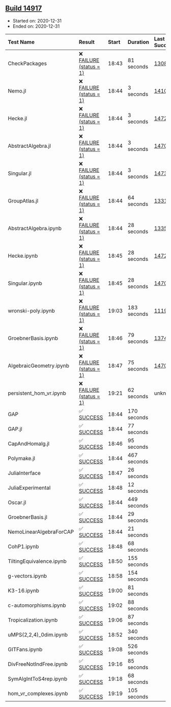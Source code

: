 ## [Build 14917](https://oscarci.mathematik.uni-kl.de/job/oscar/14917/)

* Started on: 2020-12-31
* Ended on: 2020-12-31

| Test Name    | Result | Start | Duration | Last Success | First Failure |
|:-------------|:-------|:------|:---------|:-------------|:--------------|
| CheckPackages | ❌ [FAILURE (status = 1)](https://oscarci.mathematik.uni-kl.de/job/oscar/14917/artifact/logs/build-14917/CheckPackages.log) | 18:43 | 81 seconds | [13085](https://oscarci.mathematik.uni-kl.de/job/oscar/13085/) | [13086](https://oscarci.mathematik.uni-kl.de/job/oscar/13086/) |
| Nemo.jl | ❌ [FAILURE (status = 1)](https://oscarci.mathematik.uni-kl.de/job/oscar/14917/artifact/logs/build-14917/Nemo.jl.log) | 18:44 | 3 seconds | [14101](https://oscarci.mathematik.uni-kl.de/job/oscar/14101/) | [14102](https://oscarci.mathematik.uni-kl.de/job/oscar/14102/) |
| Hecke.jl | ❌ [FAILURE (status = 1)](https://oscarci.mathematik.uni-kl.de/job/oscar/14917/artifact/logs/build-14917/Hecke.jl.log) | 18:44 | 3 seconds | [14723](https://oscarci.mathematik.uni-kl.de/job/oscar/14723/) | [14724](https://oscarci.mathematik.uni-kl.de/job/oscar/14724/) |
| AbstractAlgebra.jl | ❌ [FAILURE (status = 1)](https://oscarci.mathematik.uni-kl.de/job/oscar/14917/artifact/logs/build-14917/AbstractAlgebra.jl.log) | 18:44 | 3 seconds | [14701](https://oscarci.mathematik.uni-kl.de/job/oscar/14701/) | [14702](https://oscarci.mathematik.uni-kl.de/job/oscar/14702/) |
| Singular.jl | ❌ [FAILURE (status = 1)](https://oscarci.mathematik.uni-kl.de/job/oscar/14917/artifact/logs/build-14917/Singular.jl.log) | 18:44 | 3 seconds | [14732](https://oscarci.mathematik.uni-kl.de/job/oscar/14732/) | [14733](https://oscarci.mathematik.uni-kl.de/job/oscar/14733/) |
| GroupAtlas.jl | ❌ [FAILURE (status = 1)](https://oscarci.mathematik.uni-kl.de/job/oscar/14917/artifact/logs/build-14917/GroupAtlas.jl.log) | 18:44 | 64 seconds | [13311](https://oscarci.mathematik.uni-kl.de/job/oscar/13311/) | [13312](https://oscarci.mathematik.uni-kl.de/job/oscar/13312/) |
| AbstractAlgebra.ipynb | ❌ [FAILURE (status = 1)](https://oscarci.mathematik.uni-kl.de/job/oscar/14917/artifact/logs/build-14917/AbstractAlgebra.ipynb.log) | 18:44 | 28 seconds | [13355](https://oscarci.mathematik.uni-kl.de/job/oscar/13355/) | [13356](https://oscarci.mathematik.uni-kl.de/job/oscar/13356/) |
| Hecke.ipynb | ❌ [FAILURE (status = 1)](https://oscarci.mathematik.uni-kl.de/job/oscar/14917/artifact/logs/build-14917/Hecke.ipynb.log) | 18:45 | 28 seconds | [14723](https://oscarci.mathematik.uni-kl.de/job/oscar/14723/) | [14724](https://oscarci.mathematik.uni-kl.de/job/oscar/14724/) |
| Singular.ipynb | ❌ [FAILURE (status = 1)](https://oscarci.mathematik.uni-kl.de/job/oscar/14917/artifact/logs/build-14917/Singular.ipynb.log) | 18:45 | 28 seconds | [14701](https://oscarci.mathematik.uni-kl.de/job/oscar/14701/) | [14702](https://oscarci.mathematik.uni-kl.de/job/oscar/14702/) |
| wronski-poly.ipynb | ❌ [FAILURE (status = 1)](https://oscarci.mathematik.uni-kl.de/job/oscar/14917/artifact/logs/build-14917/wronski-poly.ipynb.log) | 19:03 | 183 seconds | [11192](https://oscarci.mathematik.uni-kl.de/job/oscar/11192/) | [11193](https://oscarci.mathematik.uni-kl.de/job/oscar/11193/) |
| GroebnerBasis.ipynb | ❌ [FAILURE (status = 1)](https://oscarci.mathematik.uni-kl.de/job/oscar/14917/artifact/logs/build-14917/GroebnerBasis.ipynb.log) | 18:46 | 79 seconds | [13748](https://oscarci.mathematik.uni-kl.de/job/oscar/13748/) | [13749](https://oscarci.mathematik.uni-kl.de/job/oscar/13749/) |
| AlgebraicGeometry.ipynb | ❌ [FAILURE (status = 1)](https://oscarci.mathematik.uni-kl.de/job/oscar/14917/artifact/logs/build-14917/AlgebraicGeometry.ipynb.log) | 18:47 | 75 seconds | [14701](https://oscarci.mathematik.uni-kl.de/job/oscar/14701/) | [14702](https://oscarci.mathematik.uni-kl.de/job/oscar/14702/) |
| persistent_hom_vr.ipynb | ❌ [FAILURE (status = 1)](https://oscarci.mathematik.uni-kl.de/job/oscar/14917/artifact/logs/build-14917/persistent_hom_vr.ipynb.log) | 19:21 | 62 seconds | unknown | unknown |
| GAP | ✅ [SUCCESS](https://oscarci.mathematik.uni-kl.de/job/oscar/14917/artifact/logs/build-14917/GAP.log) | 18:44 | 170 seconds |  |  |
| GAP.jl | ✅ [SUCCESS](https://oscarci.mathematik.uni-kl.de/job/oscar/14917/artifact/logs/build-14917/GAP.jl.log) | 18:44 | 77 seconds |  |  |
| CapAndHomalg.jl | ✅ [SUCCESS](https://oscarci.mathematik.uni-kl.de/job/oscar/14917/artifact/logs/build-14917/CapAndHomalg.jl.log) | 18:46 | 95 seconds |  |  |
| Polymake.jl | ✅ [SUCCESS](https://oscarci.mathematik.uni-kl.de/job/oscar/14917/artifact/logs/build-14917/Polymake.jl.log) | 18:44 | 467 seconds |  |  |
| JuliaInterface | ✅ [SUCCESS](https://oscarci.mathematik.uni-kl.de/job/oscar/14917/artifact/logs/build-14917/JuliaInterface.log) | 18:47 | 26 seconds |  |  |
| JuliaExperimental | ✅ [SUCCESS](https://oscarci.mathematik.uni-kl.de/job/oscar/14917/artifact/logs/build-14917/JuliaExperimental.log) | 18:48 | 12 seconds |  |  |
| Oscar.jl | ✅ [SUCCESS](https://oscarci.mathematik.uni-kl.de/job/oscar/14917/artifact/logs/build-14917/Oscar.jl.log) | 18:44 | 449 seconds |  |  |
| GroebnerBasis.jl | ✅ [SUCCESS](https://oscarci.mathematik.uni-kl.de/job/oscar/14917/artifact/logs/build-14917/GroebnerBasis.jl.log) | 18:44 | 29 seconds |  |  |
| NemoLinearAlgebraForCAP | ✅ [SUCCESS](https://oscarci.mathematik.uni-kl.de/job/oscar/14917/artifact/logs/build-14917/NemoLinearAlgebraForCAP.log) | 18:44 | 21 seconds |  |  |
| CohP1.ipynb | ✅ [SUCCESS](https://oscarci.mathematik.uni-kl.de/job/oscar/14917/artifact/logs/build-14917/CohP1.ipynb.log) | 18:48 | 68 seconds |  |  |
| TiltingEquivalence.ipynb | ✅ [SUCCESS](https://oscarci.mathematik.uni-kl.de/job/oscar/14917/artifact/logs/build-14917/TiltingEquivalence.ipynb.log) | 18:50 | 155 seconds |  |  |
| g-vectors.ipynb | ✅ [SUCCESS](https://oscarci.mathematik.uni-kl.de/job/oscar/14917/artifact/logs/build-14917/g-vectors.ipynb.log) | 18:58 | 154 seconds |  |  |
| K3-16.ipynb | ✅ [SUCCESS](https://oscarci.mathematik.uni-kl.de/job/oscar/14917/artifact/logs/build-14917/K3-16.ipynb.log) | 19:00 | 81 seconds |  |  |
| c-automorphisms.ipynb | ✅ [SUCCESS](https://oscarci.mathematik.uni-kl.de/job/oscar/14917/artifact/logs/build-14917/c-automorphisms.ipynb.log) | 19:02 | 88 seconds |  |  |
| Tropicalization.ipynb | ✅ [SUCCESS](https://oscarci.mathematik.uni-kl.de/job/oscar/14917/artifact/logs/build-14917/Tropicalization.ipynb.log) | 19:06 | 87 seconds |  |  |
| uMPS(2,2,4)_0dim.ipynb | ✅ [SUCCESS](https://oscarci.mathematik.uni-kl.de/job/oscar/14917/artifact/logs/build-14917/uMPS-2-2-4-_0dim.ipynb.log) | 18:52 | 340 seconds |  |  |
| GITFans.ipynb | ✅ [SUCCESS](https://oscarci.mathematik.uni-kl.de/job/oscar/14917/artifact/logs/build-14917/GITFans.ipynb.log) | 19:08 | 526 seconds |  |  |
| DivFreeNotIndFree.ipynb | ✅ [SUCCESS](https://oscarci.mathematik.uni-kl.de/job/oscar/14917/artifact/logs/build-14917/DivFreeNotIndFree.ipynb.log) | 19:16 | 85 seconds |  |  |
| SymAlgIntToS4rep.ipynb | ✅ [SUCCESS](https://oscarci.mathematik.uni-kl.de/job/oscar/14917/artifact/logs/build-14917/SymAlgIntToS4rep.ipynb.log) | 19:18 | 68 seconds |  |  |
| hom_vr_complexes.ipynb | ✅ [SUCCESS](https://oscarci.mathematik.uni-kl.de/job/oscar/14917/artifact/logs/build-14917/hom_vr_complexes.ipynb.log) | 19:19 | 105 seconds |  |  |
